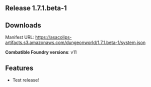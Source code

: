## Release 1.7.1.beta-1

## Downloads

Manifest URL: https://asacolips-artifacts.s3.amazonaws.com/dungeonworld/1.7.1.beta-1/system.json

**Combatible Foundry versions**: v11

## Features

- Test release!